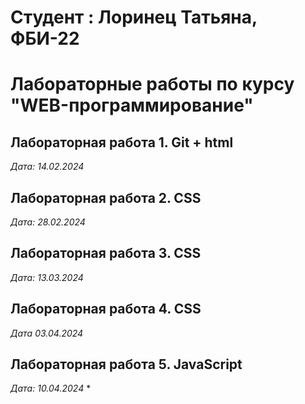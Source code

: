 # Студент : Лоринец Татьяна, ФБИ-22 

# Лабораторные работы по курсу "WEB-программирование"

## Лабораторная работа 1. Git + html 

*Дата: 14.02.2024*

## Лабораторная работа 2. CSS

*Дата: 28.02.2024*

## Лабораторная работа 3. CSS

*Дата: 13.03.2024*

## Лабораторная работа 4. CSS

*Дата 03.04.2024* 

## Лабораторная работа 5. JavaScript

*Дата: 10.04.2024* *
